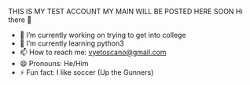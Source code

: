  THIS IS MY TEST ACCOUNT MY MAIN WILL BE POSTED HERE SOON
  Hi there 👋
- 🔭 I’m currently working on trying to get into college
- 🌱 I’m currently learning python3
- 📫 How to reach me: vyetoscano@gmail.com
- 😄 Pronouns: He/Him
- ⚡ Fun fact: I like soccer (Up the Gunners)

<!--
**em18704/em18704** is a ✨ _special_ ✨ repository because its `README.md` (this file) appears on your GitHub profile.
-->
